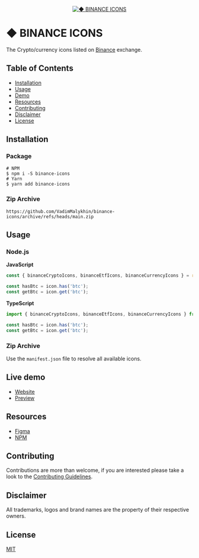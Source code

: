 <p align="center"><a href="https://github.com/VadimMalykhin/binance-icons"><img src="https://raw.githubusercontent.com/VadimMalykhin/binance-icons/main/.github/assets/header.svg" alt="◆ BINANCE ICONS"></a></p>

# ◆ BINANCE ICONS
The Crypto/currency icons listed on <a href="https://bit.ly/3qEmuJp">Binance</a> exchange.

## Table of Contents
-   [Installation](#installation)
-   [Usage](#usage)
-   [Demo](#live-demo)
-   [Resources](#resources)
-   [Contributing](#contributing)
-   [Disclaimer](#disclaimer)
-   [License](#license)

## Installation

### Package
```shell
# NPM
$ npm i -S binance-icons
# Yarn
$ yarn add binance-icons
```

### Zip Archive
```shell
https://github.com/VadimMalykhin/binance-icons/archive/refs/heads/main.zip
```

## Usage

### Node.js
**JavaScript**
```js
const { binanceCryptoIcons, binanceEtfIcons, binanceCurrencyIcons } = require('binance-icons');

const hasBtc = icon.has('btc');
const getBtc = icon.get('btc');
```
**TypeScript**
```ts
import { binanceCryptoIcons, binanceEtfIcons, binanceCurrencyIcons } from 'binance-icons';

const hasBtc = icon.has('btc');
const getBtc = icon.get('btc');
```

### Zip Archive
Use the `manifest.json` file to resolve all available icons.

## Live demo

- [Website](https://vadimmalykhin.github.io/binance-icons/)
- [Preview](https://vadimmalykhin.github.io/binance-icons/main/PREVIEW.md)

## Resources

- [Figma](https://www.figma.com/community/file/1055487423124551755)
- [NPM](https://www.npmjs.com/package/binance-icons)

## Contributing

Contributions are more than welcome, if you are interested please take a look to the [Contributing Guidelines](https://github.com/VadimMalykhin/binance-icons/blob/main/.github/CONTRIBUTING.md).

## Disclaimer

All trademarks, logos and brand names are the property of their respective owners.

## License

[MIT](https://github.com/VadimMalykhin/binance-icons/blob/main/LICENSE)

